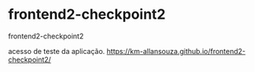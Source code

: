 # frontend2-checkpoint2
frontend2-checkpoint2

acesso de teste da aplicação.
https://km-allansouza.github.io/frontend2-checkpoint2/
